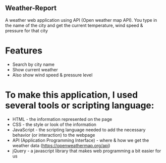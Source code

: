 ## Weather-Report

A weather web application using API (Open weather map API). You type in the name of the city and get the current temperature, wind speed & pressure for that city

# Features
* Search by city name
* Show current weather
* Also show wind speed & pressure level

# To make this application, I used several tools or scripting language:
* HTML - the information represented on the page
* CSS - the style or look of the information
* JavaScript - the scripting language needed to add the necessary behavior (or interaction) to the webpage
* API (Application Programming Interface) - where & how we get the weather data (https://openweathermap.org/api)
* jQuery - a javascript library that makes web programming a bit easier for us
